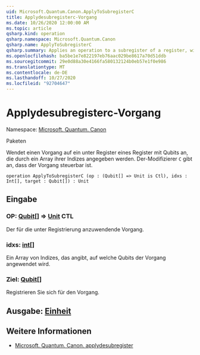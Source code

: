 ```yaml
---
uid: Microsoft.Quantum.Canon.ApplyToSubregisterC
title: Applydesubregisterc-Vorgang
ms.date: 10/26/2020 12:00:00 AM
ms.topic: article
qsharp.kind: operation
qsharp.namespace: Microsoft.Quantum.Canon
qsharp.name: ApplyToSubregisterC
qsharp.summary: Applies an operation to a subregister of a register, with qubits specified by an array of their indices. The modifier `C` indicates that the operation is controllable.
ms.openlocfilehash: ba5be1e7e822197eb76aac029be8617a70d51ddb
ms.sourcegitcommit: 29e0d88a30e4166fa580132124b0eb57e1f0e986
ms.translationtype: MT
ms.contentlocale: de-DE
ms.lasthandoff: 10/27/2020
ms.locfileid: "92704647"
---
```

# <a name="applytosubregisterc-operation"></a>Applydesubregisterc-Vorgang

Namespace: [Microsoft. Quantum. Canon](xref:Microsoft.Quantum.Canon)

Paketen [](https://nuget.org/packages/)


Wendet einen Vorgang auf ein unter Register eines Register mit Qubits an, die durch ein Array ihrer Indizes angegeben werden.
Der-Modifizierer `C` gibt an, dass der Vorgang steuerbar ist.

```qsharp
operation ApplyToSubregisterC (op : (Qubit[] => Unit is Ctl), idxs : Int[], target : Qubit[]) : Unit
```


## <a name="input"></a>Eingabe

### <a name="op--qubit--unit-ctl"></a>OP: [Qubit](xref:microsoft.quantum.lang-ref.qubit)[] => [Unit](xref:microsoft.quantum.lang-ref.unit) CTL

Der für die unter Registrierung anzuwendende Vorgang.


### <a name="idxs--int"></a>idxs: [int](xref:microsoft.quantum.lang-ref.int)[]

Ein Array von Indizes, das angibt, auf welche Qubits der Vorgang angewendet wird.


### <a name="target--qubit"></a>Ziel: [Qubit](xref:microsoft.quantum.lang-ref.qubit)[]

Registrieren Sie sich für den Vorgang.



## <a name="output--unit"></a>Ausgabe: [Einheit](xref:microsoft.quantum.lang-ref.unit)



## <a name="see-also"></a>Weitere Informationen

- [Microsoft. Quantum. Canon. applydesubregister](xref:Microsoft.Quantum.Canon.ApplyToSubregister)